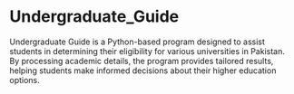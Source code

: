 # Undergraduate_Guide
Undergraduate Guide is a Python-based program designed to assist students in determining their eligibility for various universities in Pakistan. By processing academic details, the program provides tailored results, helping students make informed decisions about their higher education options.
